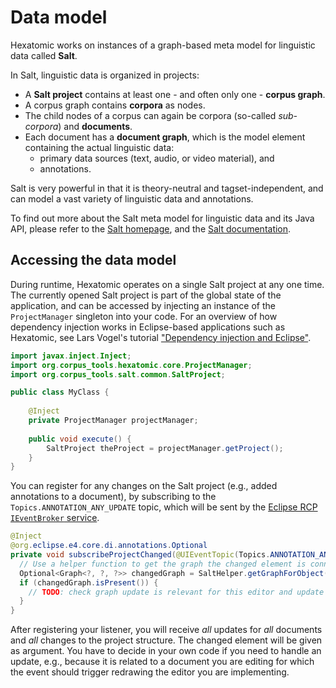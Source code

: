 # Data model

Hexatomic works on instances of a graph-based meta model for linguistic data called **Salt**.

In Salt, linguistic data is organized in projects: 

- A **Salt project** contains at least one - and often only one - **corpus graph**.
- A corpus graph contains **corpora** as nodes. 
- The child nodes of a corpus can again be corpora (so-called *sub-corpora*) and **documents**.
- Each document has a **document graph**, which is the model element containing the actual linguistic data: 
    - primary data sources (text, audio, or video material), and
    - annotations.

Salt is very powerful in that it is theory-neutral and tagset-independent, and can model a vast variety of linguistic data and annotations.

To find out more about the Salt meta model for linguistic data and its Java API, please refer to the [Salt homepage](https://corpus-tools.org/salt), and the [Salt documentation](https://korpling.github.io/salt/doc/).

## Accessing the data model

During runtime, Hexatomic operates on a single Salt project at any one time.
The currently opened Salt project is part of the global state of the application, and can be accessed by injecting an instance of the `ProjectManager` singleton into your code.
For an overview of how dependency injection works in Eclipse-based applications such as Hexatomic, see Lars Vogel's tutorial ["Dependency injection and Eclipse"](http://web.archive.org/web/20190807184652/https://www.vogella.com/tutorials/EclipseRCP/article.html#dependency-injection-and-eclipse).

```java
import javax.inject.Inject;
import org.corpus_tools.hexatomic.core.ProjectManager;
import org.corpus_tools.salt.common.SaltProject;

public class MyClass {
	
	@Inject
	private ProjectManager projectManager;
	
	public void execute() {
		SaltProject theProject = projectManager.getProject();
	}
}
```

You can register for any changes on the Salt project (e.g., added annotations to a document), by subscribing to the `Topics.ANNOTATION_ANY_UPDATE` topic, which will be sent by the [Eclipse RCP `IEventBroker` service](http://web.archive.org/web/20200427021644/https://www.vogella.com/tutorials/Eclipse4EventSystem/article.html).
```java
@Inject
@org.eclipse.e4.core.di.annotations.Optional
private void subscribeProjectChanged(@UIEventTopic(Topics.ANNOTATION_ANY_UPDATE) Object element) {
  // Use a helper function to get the graph the changed element is connected to
  Optional<Graph<?, ?, ?>> changedGraph = SaltHelper.getGraphForObject(element);
  if (changedGraph.isPresent()) {
    // TODO: check graph update is relevant for this editor and update UI
  }
}
```
After registering your listener, you will receive *all* updates for *all* documents and *all* changes to the project structure.
The changed element will be given as argument.
You have to decide in your own code if you need to handle an update, e.g., because it is related to a document you are editing for which the event should trigger redrawing the editor you are implementing.
